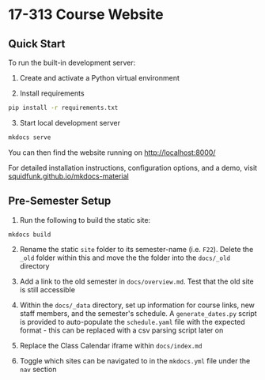 # 17-313 Course Website
## Quick Start

To run the built-in development server:

1. Create and activate a Python virtual environment

2. Install requirements
``` sh
pip install -r requirements.txt
```

3. Start local development server
```sh
mkdocs serve
```

You can then find the website running on [http://localhost:8000/](http://localhost:8000/)

For detailed installation instructions, configuration options, and a demo, visit
[squidfunk.github.io/mkdocs-material][Material for MkDocs]

[Material for MkDocs]: https://squidfunk.github.io/mkdocs-material/

## Pre-Semester Setup
1. Run the following to build the static site:
```sh
mkdocs build
```

2. Rename the static `site` folder to its semester-name (i.e. `F22`). Delete the `_old` folder within this and move the the folder into the `docs/_old` directory

3. Add a link to the old semester in `docs/overview.md`. Test that the old site is still accessible

4. Within the `docs/_data` directory, set up information for course links, new staff members, and the semester's schedule. A `generate_dates.py` script is provided to auto-populate the `schedule.yaml` file with the expected format - this can be replaced with a csv parsing script later on

5. Replace the Class Calendar iframe within `docs/index.md`

6. Toggle which sites can be navigated to in the `mkdocs.yml` file under the `nav` section
